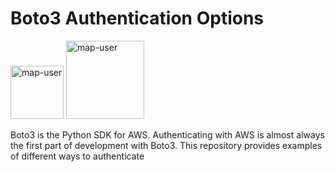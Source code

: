 # Boto3 Authentication Options

<img width="85" alt="map-user" src="https://img.shields.io/badge/views-161-green"> <img width="125" alt="map-user" src="https://img.shields.io/badge/unique visits-041-green">

Boto3 is the Python SDK for AWS. Authenticating with AWS is almost always the first part of development with Boto3. This repository provides examples of different ways to authenticate
